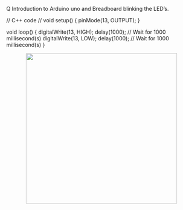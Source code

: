 Q Introduction to Arduino uno and Breadboard blinking the LED’s.

// C++ code
//
void setup()
{
  pinMode(13, OUTPUT);
}

void loop()
{
  digitalWrite(13, HIGH);
  delay(1000); // Wait for 1000 millisecond(s)
  digitalWrite(13, LOW);
  delay(1000); // Wait for 1000 millisecond(s)
}

<p align="center"><a href="https://githu.com"><img src="https://graph.org/file/665fde4492fa3b20a48d0-4a03dca46fa5577aac.jpg" width="400"></a></p>
